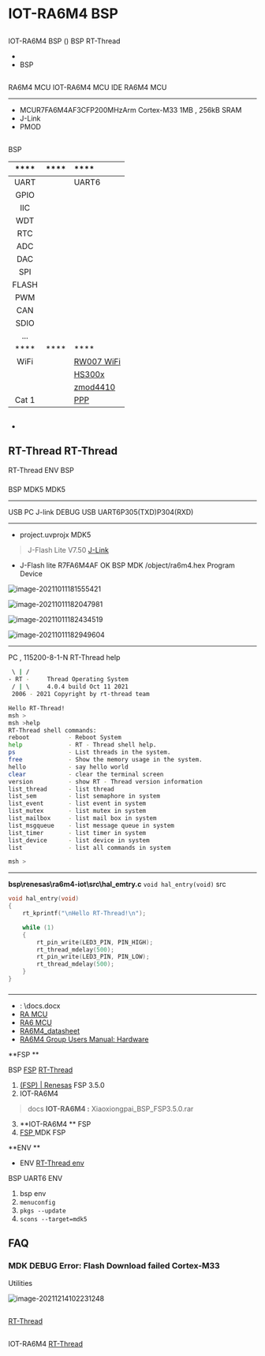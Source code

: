 #  IOT-RA6M4  BSP 

## 

 IOT-RA6M4  BSP ()  BSP RT-Thread 



- 
- BSP 

## 

 RA6M4 MCU  IOT-RA6M4 MCU  IDE RA6M4 MCU 

 **** 

- MCUR7FA6M4AF3CFP200MHzArm Cortex-M33 1MB , 256kB SRAM
-  J-Link 
-  PMOD 

## 

 BSP 

| **** | **** | **** |
| :----------------: | :----------------: | :------------- |
| UART               |                | UART6  |
| GPIO               |                |                |
| IIC                |                |            |
| WDT                |                |                |
| RTC                |                |                |
| ADC                |                |                |
| DAC                |                |                |
| SPI                |                |                |
| FLASH              |                |                |
| PWM                |                |                |
| CAN                |                |                |
| SDIO |  | |
| ...      |                    |                |
| **** | **** | **** |
| WiFi      |         |  [RW007 WiFi ](https://github.com/RT-Thread-packages/rw007)  |
|    |        |  [HS300x ](https://github.com/Guozhanxin/hs300x) |
|  |  | [zmod4410 ](https://github.com/ShermanShao/zmod4410) |
|  Cat 1 |  | [PPP](docs/PPP.md) |


## 



- 

   RT-Thread  RT-Thread  
- 

   RT-Thread  ENV  BSP 

### 

 BSP  MDK5  MDK5 

****

 USB  PC J-link  DEBUG  USB  UART6P305(TXD)P304(RXD)

****

-  project.uvprojx  MDK5 

>  J-Flash Lite  V7.50 [J-Link ](https://www.segger.com/downloads/jlink/)

-  J-Flash lite  R7FA6M4AF OK  BSP  MDK  /object/ra6m4.hex  Program Device 

![image-20211011181555421](docs/picture/jflash1.png) 

![image-20211011182047981](docs/picture/jflash2.png) 

![image-20211011182434519](docs/picture/jflash.png) 

![image-20211011182949604](docs/picture/jflash3.png) 

****



 PC , 115200-8-1-N RT-Thread  help 

```bash
 \ | /
- RT -     Thread Operating System
 / | \     4.0.4 build Oct 11 2021
 2006 - 2021 Copyright by rt-thread team

Hello RT-Thread!
msh >
msh >help
RT-Thread shell commands:
reboot           - Reboot System
help             - RT - Thread shell help.
ps               - List threads in the system.
free             - Show the memory usage in the system.
hello            - say hello world
clear            - clear the terminal screen
version          - show RT - Thread version information
list_thread      - list thread
list_sem         - list semaphore in system
list_event       - list event in system
list_mutex       - list mutex in system
list_mailbox     - list mail box in system
list_msgqueue    - list message queue in system
list_timer       - list timer in system
list_device      - list device in system
list             - list all commands in system

msh > 
```

****

 **bsp\renesas\ra6m4-iot\src\hal_emtry.c**   `void hal_entry(void)`  src 

```c
void hal_entry(void)
{
    rt_kprintf("\nHello RT-Thread!\n");

    while (1)
    {
        rt_pin_write(LED3_PIN, PIN_HIGH);
        rt_thread_mdelay(500);
        rt_pin_write(LED3_PIN, PIN_LOW);
        rt_thread_mdelay(500);
    }
}
```

### 

****

- : \docs\.docx
- [RA MCU ](https://www2.renesas.cn/cn/zh/document/gde/1520091)
- [RA6 MCU ](https://www2.renesas.cn/cn/zh/document/apn/ra6-quick-design-guide)
- [RA6M4_datasheet](https://www2.renesas.cn/cn/zh/document/dst/ra6m4-group-datasheet)
- [RA6M4 Group Users Manual: Hardware](https://www2.renesas.cn/cn/zh/document/man/ra6m4-group-user-s-manual-hardware)

**FSP **

 BSP  [FSP](https://www2.renesas.cn/jp/zh/software-tool/flexible-software-package-fsp#document) [RT-Thread ](https://club.rt-thread.org/)

1. [ (FSP) | Renesas](https://www.renesas.com/cn/zh/software-tool/flexible-software-package-fsp) FSP 3.5.0 
2.  IOT-RA6M4 
>  docs  **IOT-RA6M4 :** Xiaoxiongpai_BSP_FSP3.5.0.rar
3.  **IOT-RA6M4 ** FSP [](https://www2.renesas.cn/document/ppt/1527171?language=zh&r=1527191)
4. [ FSP ](../docs/RAFSP.md) MDK  FSP 

**ENV **

-  ENV [RT-Thread env ](https://www.rt-thread.org/document/site/#/development-tools/env/env)

 BSP  UART6  ENV 


1.  bsp  env 
2. `menuconfig`
3. `pkgs --update`
4. `scons --target=mdk5` 


## FAQ

###  MDK  DEBUG   Error: Flash Download failed Cortex-M33 

 Utilities 

![image-20211214102231248](docs/picture/readme_faq1.png) 

## 

  [RT-Thread ](https://club.rt-thread.org/)

## 

 IOT-RA6M4  [ RT-Thread ](https://www.rt-thread.org/document/site/#/rt-thread-version/rt-thread-standard/development-guide/github/github)
